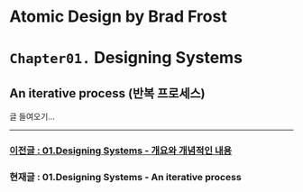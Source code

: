 # Atomic Design by Brad Frost

# `Chapter01.` Designing Systems

## An iterative process (반복 프로세스)

글 들여오기...

---

### [이전글 : 01.Designing Systems - 개요와 개념적인 내용](./01-DesigningSystems-01.md)

### 현재글 : 01.Designing Systems - An iterative process
